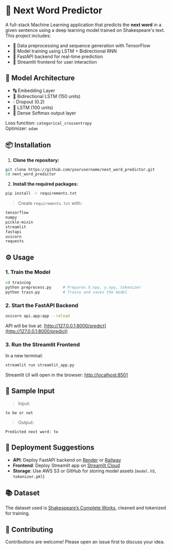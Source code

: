 
# 🧠 Next Word Predictor

A full-stack Machine Learning application that predicts the **next word** in a given sentence using a deep learning model trained on Shakespeare's text.  
This project includes:

- 🔄 Data preprocessing and sequence generation with TensorFlow
- 🧠 Model training using LSTM + Bidirectional RNN
- 🚀 FastAPI backend for real-time prediction
- 🎨 Streamlit frontend for user interaction



## 🧪 Model Architecture

- 🔠 Embedding Layer
- 🔁 Bidirectional LSTM (150 units)
- 💧 Dropout (0.2)
- 🔁 LSTM (100 units)
- 🧮 Dense Softmax output layer

Loss function: `categorical_crossentropy`  
Optimizer: `adam`



## 📦 Installation

1. **Clone the repository:**

```bash
git clone https://github.com/yourusername/next_word_predictor.git
cd next_word_predictor
````

2. **Install the required packages:**

```bash
pip install -r requirements.txt
```

> Create `requirements.txt` with:

```txt
tensorflow
numpy
pickle-mixin
streamlit
fastapi
uvicorn
requests
```



## ⚙️ Usage

### 1. Train the Model

```bash
cd training
python preprocess.py     # Prepares X.npy, y.npy, tokenizer
python train.py          # Trains and saves the model
```

### 2. Start the FastAPI Backend

```bash
uvicorn api.app:app --reload
```

API will be live at: [http://127.0.0.1:8000/predict](http://127.0.0.1:8000/predict)

### 3. Run the Streamlit Frontend

In a new terminal:

```bash
streamlit run streamlit_app.py
```

Streamlit UI will open in the browser: [http://localhost:8501](http://localhost:8501)



## 📌 Sample Input

> Input:

```
to be or not
```

> Output:

```
Predicted next word: to
```



## 🚀 Deployment Suggestions

* **API**: Deploy FastAPI backend on [Render](https://render.com) or [Railway](https://railway.app)
* **Frontend**: Deploy Streamlit app on [Streamlit Cloud](https://streamlit.io/cloud)
* **Storage**: Use AWS S3 or GitHub for storing model assets (`model.h5`, `tokenizer.pkl`)



## 📚 Dataset

The dataset used is [Shakespeare’s Complete Works](https://ocw.mit.edu/ans7870/6/6.005/s16/psets/ps1/shakespeare.txt), cleaned and tokenized for training.


## 🤝 Contributing

Contributions are welcome! Please open an issue first to discuss your idea.





